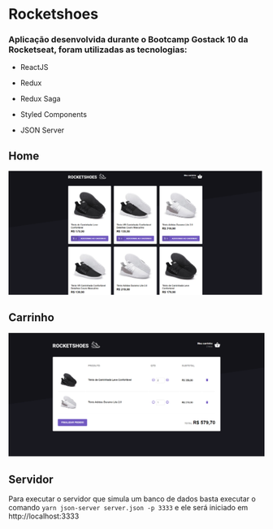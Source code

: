 # Rocketshoes

### Aplicação desenvolvida durante o Bootcamp Gostack 10 da Rocketseat, foram utilizadas as tecnologias:

-   ReactJS

-   Redux

-   Redux Saga

-   Styled Components

-   JSON Server

## Home

![](./tmp/home.png)

## Carrinho

![](./tmp/cart.png)

## Servidor

Para executar o servidor que simula um banco de dados basta executar o comando `yarn json-server server.json -p 3333` e ele será iniciado em http://localhost:3333
